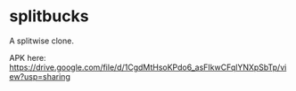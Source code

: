 # splitbucks
A splitwise clone.


APK here: https://drive.google.com/file/d/1CgdMtHsoKPdo6_asFIkwCFqlYNXpSbTp/view?usp=sharing